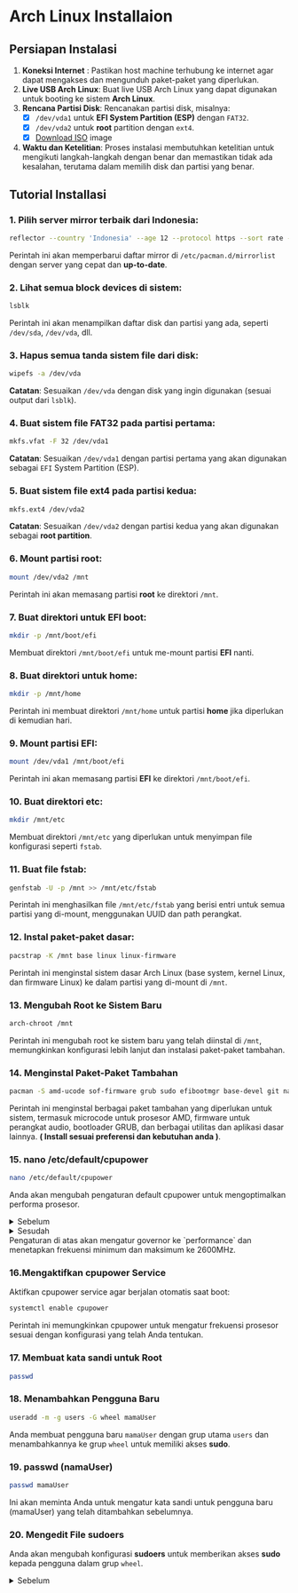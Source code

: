 # Arch Linux Installaion

## Persiapan Instalasi 
1. **Koneksi Internet** : Pastikan host machine terhubung ke internet agar dapat mengakses dan mengunduh paket-paket yang diperlukan.
2. **Live USB Arch Linux**: Buat live USB Arch Linux yang dapat digunakan untuk booting ke sistem **Arch Linux**.
3. **Rencana Partisi Disk**: Rencanakan partisi disk, misalnya:
   - [x] `/dev/vda1` untuk **EFI System Partition (ESP)** dengan `FAT32`.
   - [x] `/dev/vda2` untuk **root** partition dengan `ext4`.
   - [x] [Download ISO]( https://archlinux.org/download/ ) image
4. **Waktu dan Ketelitian**: Proses instalasi membutuhkan ketelitian untuk mengikuti langkah-langkah dengan benar dan memastikan tidak ada kesalahan, terutama dalam memilih disk dan partisi yang benar.

## Tutorial Installasi 
### 1. Pilih server mirror terbaik dari Indonesia:
```sh
reflector --country 'Indonesia' --age 12 --protocol https --sort rate --save /etc/pacman.d/mirrorlist
```
Perintah ini akan memperbarui daftar mirror di `/etc/pacman.d/mirrorlist` dengan server yang cepat dan **up-to-date**.

### 2. Lihat semua block devices di sistem:
```sh
lsblk
```
Perintah ini akan menampilkan daftar disk dan partisi yang ada, seperti `/dev/sda`, `/dev/vda`, dll.

### 3. Hapus semua tanda sistem file dari disk:
```sh
wipefs -a /dev/vda
```
**Catatan**: Sesuaikan `/dev/vda` dengan disk yang ingin digunakan (sesuai output dari `lsblk`).

### 4. Buat sistem file FAT32 pada partisi pertama:
```sh
mkfs.vfat -F 32 /dev/vda1
```
**Catatan**: Sesuaikan `/dev/vda1` dengan partisi pertama yang akan digunakan sebagai `EFI` System Partition (ESP).

### 5. Buat sistem file ext4 pada partisi kedua:
```sh
mkfs.ext4 /dev/vda2
```
**Catatan**: Sesuaikan `/dev/vda2` dengan partisi kedua yang akan digunakan sebagai **root partition**.

### 6. Mount partisi root:
```sh
mount /dev/vda2 /mnt
```
Perintah ini akan memasang partisi **root** ke direktori `/mnt`.

### 7. Buat direktori untuk EFI boot:
```sh
mkdir -p /mnt/boot/efi
```
Membuat direktori `/mnt/boot/efi` untuk me-mount partisi **EFI** nanti.

### 8. Buat direktori untuk home:
```sh
mkdir -p /mnt/home
```
Perintah ini membuat direktori `/mnt/home` untuk partisi **home** jika diperlukan di kemudian hari.

### 9. Mount partisi EFI:
```sh
mount /dev/vda1 /mnt/boot/efi
```
Perintah ini akan memasang partisi **EFI** ke direktori `/mnt/boot/efi`.

### 10. Buat direktori etc:
```sh
mkdir /mnt/etc
```
Membuat direktori `/mnt/etc` yang diperlukan untuk menyimpan file konfigurasi seperti `fstab`.

### 11. Buat file fstab:
```sh
genfstab -U -p /mnt >> /mnt/etc/fstab
```
Perintah ini menghasilkan file `/mnt/etc/fstab` yang berisi entri untuk semua partisi yang di-mount, menggunakan UUID dan path perangkat.

### 12. Instal paket-paket dasar:
```sh
pacstrap -K /mnt base linux linux-firmware
```
Perintah ini menginstal sistem dasar Arch Linux (base system, kernel Linux, dan firmware Linux) ke dalam partisi yang di-mount di `/mnt`.

### 13. Mengubah Root ke Sistem Baru
```sh
arch-chroot /mnt
```
Perintah ini mengubah root ke sistem baru yang telah diinstal di `/mnt`, memungkinkan konfigurasi lebih lanjut dan instalasi paket-paket tambahan.

### 14. Menginstal Paket-Paket Tambahan
```sh
pacman -S amd-ucode sof-firmware grub sudo efibootmgr base-devel git nano cpupower xorg xorg-xinit pulseaudio pavucontrol
```
Perintah ini menginstal berbagai paket tambahan yang diperlukan untuk sistem, termasuk microcode untuk prosesor AMD, firmware untuk perangkat audio, bootloader GRUB, dan berbagai utilitas dan aplikasi dasar lainnya. **( Install sesuai preferensi dan kebutuhan anda )**.

### 15. nano /etc/default/cpupower
```sh
nano /etc/default/cpupower
```
Anda akan mengubah pengaturan default cpupower untuk mengoptimalkan performa prosesor.

<details>
<summary>Sebelum</summary>

```
#governor=`ondemand` 
#min_freq="2.25Ghz" 
#max-freq="3Ghz"
```
</details>

<details>
<summary>Sesudah</summary>

```
governor=`performance` 
min_freq="2600Mhz" 
max-freq="2600Mhz"
```
</details>
Pengaturan di atas akan mengatur governor ke `performance` dan menetapkan frekuensi minimum dan maksimum ke 2600MHz.

### 16.Mengaktifkan cpupower Service
Aktifkan cpupower service agar berjalan otomatis saat boot:
```sh
systemctl enable cpupower
```
Perintah ini memungkinkan cpupower untuk mengatur frekuensi prosesor sesuai dengan konfigurasi yang telah Anda tentukan.

### 17. Membuat kata sandi untuk Root
```sh
passwd
```

### 18. Menambahkan Pengguna Baru
```sh
useradd -m -g users -G wheel mamaUser
```
Anda membuat pengguna baru `mamaUser` dengan grup utama `users` dan menambahkannya ke grup `wheel` untuk memiliki akses **sudo**.

### 19. passwd (namaUser)
```sh
passwd mamaUser
```
Ini akan meminta Anda untuk mengatur kata sandi untuk pengguna baru (mamaUser) yang telah ditambahkan sebelumnya.
### 20. Mengedit File sudoers
Anda akan mengubah konfigurasi **sudoers** untuk memberikan akses **sudo** kepada pengguna dalam grup `wheel`.

<details>
<summary>Sebelum</summary>

```
#wheel ALL=(ALL:ALL) ALL
```
<details>
<summary>Sesudah</summary>

```
wheel ALL=(ALL:ALL) ALL
```
Ini akan mengaktifkan akses **sudo** untuk pengguna dalam grup `wheel`.
21. Instalasi GRUB Bootloader
Instal GRUB bootloader untuk UEFI dengan nama label "Arch Linux":
```sh
grub-install --target=x86_64-efi --bootloader-id="Arch Linux" --recheck
```
Perintah ini akan menginstal GRUB bootloader pada partisi EFI dengan label "Arch Linux".

